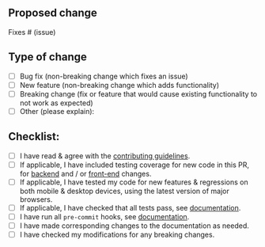 <!--
Note: All PRs with code changes should be targeted to the `dev` branch, pure documentation changes can target `main`
-->

## Proposed change

<!--
Please include a summary of the change and which issue is fixed (if any) and any relevant motivation / context. List any dependencies that are required for this change. If appropriate, please include an explanation of how your proposed change can be tested. Screenshots and / or videos can also be helpful if appropriate.
-->

Fixes # (issue)

## Type of change

<!--
What type of change does your PR introduce to Paperless-ngx?
NOTE: Please check only one box!
-->

- [ ] Bug fix (non-breaking change which fixes an issue)
- [ ] New feature (non-breaking change which adds functionality)
- [ ] Breaking change (fix or feature that would cause existing functionality to not work as expected)
- [ ] Other (please explain):

## Checklist:

<!--
NOTE: PRs that do not address the following will not be merged, please do not skip any relevant items.
-->

- [ ] I have read & agree with the [contributing guidelines](https://github.com/paperless-ngx/paperless-ngx/blob/main/CONTRIBUTING.md).
- [ ] If applicable, I have included testing coverage for new code in this PR, for [backend](https://docs.paperless-ngx.com/development/#testing) and / or [front-end](https://docs.paperless-ngx.com/development/#testing-and-code-style) changes.
- [ ] If applicable, I have tested my code for new features & regressions on both mobile & desktop devices, using the latest version of major browsers.
- [ ] If applicable, I have checked that all tests pass, see [documentation](https://docs.paperless-ngx.com/development/#back-end-development).
- [ ] I have run all `pre-commit` hooks, see [documentation](https://docs.paperless-ngx.com/development/#code-formatting-with-pre-commit-hooks).
- [ ] I have made corresponding changes to the documentation as needed.
- [ ] I have checked my modifications for any breaking changes.
